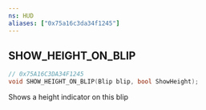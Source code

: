 ```yaml
---
ns: HUD
aliases: ["0x75a16c3da34f1245"]
---
```

## SHOW_HEIGHT_ON_BLIP

```c
// 0x75A16C3DA34F1245
void SHOW_HEIGHT_ON_BLIP(Blip blip, bool ShowHeight);
```

Shows a height indicator on this blip

